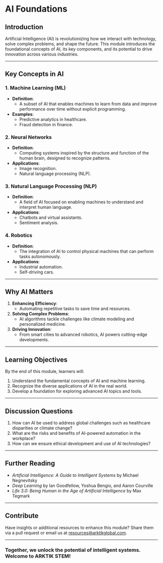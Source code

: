 # **AI Foundations**

## **Introduction**
Artificial Intelligence (AI) is revolutionizing how we interact with technology, solve complex problems, and shape the future. This module introduces the foundational concepts of AI, its key components, and its potential to drive innovation across various industries.

---

## **Key Concepts in AI**
### **1. Machine Learning (ML)**
- **Definition**:
  - A subset of AI that enables machines to learn from data and improve performance over time without explicit programming.
- **Examples**:
  - Predictive analytics in healthcare.
  - Fraud detection in finance.

### **2. Neural Networks**
- **Definition**:
  - Computing systems inspired by the structure and function of the human brain, designed to recognize patterns.
- **Applications**:
  - Image recognition.
  - Natural language processing (NLP).

### **3. Natural Language Processing (NLP)**
- **Definition**:
  - A field of AI focused on enabling machines to understand and interpret human language.
- **Applications**:
  - Chatbots and virtual assistants.
  - Sentiment analysis.

### **4. Robotics**
- **Definition**:
  - The integration of AI to control physical machines that can perform tasks autonomously.
- **Applications**:
  - Industrial automation.
  - Self-driving cars.

---

## **Why AI Matters**
1. **Enhancing Efficiency**:
   - Automating repetitive tasks to save time and resources.
2. **Solving Complex Problems**:
   - AI algorithms tackle challenges like climate modeling and personalized medicine.
3. **Driving Innovation**:
   - From smart cities to advanced robotics, AI powers cutting-edge developments.

---

## **Learning Objectives**
By the end of this module, learners will:
1. Understand the fundamental concepts of AI and machine learning.
2. Recognize the diverse applications of AI in the real world.
3. Develop a foundation for exploring advanced AI topics and tools.

---

## **Discussion Questions**
1. How can AI be used to address global challenges such as healthcare disparities or climate change?
2. What are the risks and benefits of AI-powered automation in the workplace?
3. How can we ensure ethical development and use of AI technologies?

---

## **Further Reading**
- *Artificial Intelligence: A Guide to Intelligent Systems* by Michael Negnevitsky
- *Deep Learning* by Ian Goodfellow, Yoshua Bengio, and Aaron Courville
- *Life 3.0: Being Human in the Age of Artificial Intelligence* by Max Tegmark

---

## **Contribute**
Have insights or additional resources to enhance this module? Share them via a pull request or email us at [resources@arktikglobal.com](mailto:resources@arktikglobal.com).

---

### **Together, we unlock the potential of intelligent systems. Welcome to ARKTIK STEM!**
